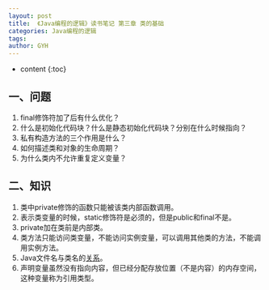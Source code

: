 ```yaml
---
layout: post
title:  《Java编程的逻辑》读书笔记 第三章 类的基础
categories: Java编程的逻辑
tags: 
author: GYH
---
```


* content
{:toc}

## 一、问题

1. final修饰符加了后有什么优化？
2. 什么是初始化代码块？什么是静态初始化代码块？分别在什么时候指向？
3. 私有构造方法的三个作用是什么？
4. 如何描述类和对象的生命周期？
5. 为什么类内不允许重复定义变量？


## 二、知识

1. 类中private修饰的函数只能被该类内部函数调用。
2. 表示类变量的时候，static修饰符是必须的，但是public和final不是。
3. private加在类前是内部类。
4. 类方法只能访问类变量，不能访问实例变量，可以调用其他类的方法，不能调用实例方法。
5. Java文件名与类名的[关系](https://blog.csdn.net/ctve55069/article/details/100273938?utm_medium=distribute.pc_relevant.none-task-blog-BlogCommendFromMachineLearnPai2-1.channel_param&depth_1-utm_source=distribute.pc_relevant.none-task-blog-BlogCommendFromMachineLearnPai2-1.channel_param)。
6. 声明变量虽然没有指向内容，但已经分配存放位置（不是内容）的内存空间，这种变量称为引用类型。